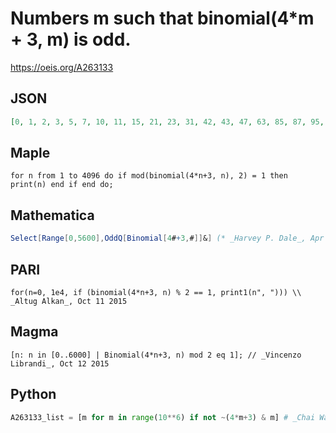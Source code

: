 # Numbers m such that binomial\(4\*m \+ 3, m\) is odd\.
https://oeis.org/A263133
## JSON
```JSON
[0, 1, 2, 3, 5, 7, 10, 11, 15, 21, 23, 31, 42, 43, 47, 63, 85, 87, 95, 127, 170, 171, 175, 191, 255, 341, 343, 351, 383, 511, 682, 683, 687, 703, 767, 1023, 1365, 1367, 1375, 1407, 1535, 2047, 2730, 2731, 2735, 2751, 2815, 3071, 4095, 5461, 5463, 5471, 5503]
```
## Maple
```Maple
for n from 1 to 4096 do if mod(binomial(4*n+3, n), 2) = 1 then print(n) end if end do;
```
## Mathematica
```Mathematica
Select[Range[0,5600],OddQ[Binomial[4#+3,#]]&] (* _Harvey P. Dale_, Apr 15 2019 *)
```
## PARI
```PARI
for(n=0, 1e4, if (binomial(4*n+3, n) % 2 == 1, print1(n", "))) \\ _Altug Alkan_, Oct 11 2015
```
## Magma
```Magma
[n: n in [0..6000] | Binomial(4*n+3, n) mod 2 eq 1]; // _Vincenzo Librandi_, Oct 12 2015
```
## Python
```Python
A263133_list = [m for m in range(10**6) if not ~(4*m+3) & m] # _Chai Wah Wu_, Feb 07 2016
```
